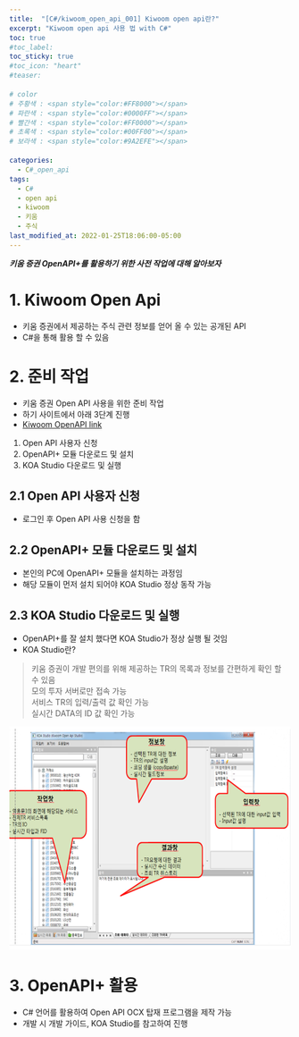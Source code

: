 ```yaml
---
title:  "[C#/kiwoom_open_api_001] Kiwoom open api란?"
excerpt: "Kiwoom open api 사용 법 with C#"
toc: true
#toc_label:
toc_sticky: true
#toc_icon: "heart"
#teaser: 

# color
# 주황색 : <span style="color:#FF8000"></span>
# 파란색 : <span style="color:#0000FF"></span>
# 빨간색 : <span style="color:#FF0000"></span>
# 초록색 : <span style="color:#00FF00"></span>
# 보라색 : <span style="color:#9A2EFE"></span>

categories:
  - C#_open_api
tags:
  - C#
  - open api
  - kiwoom
  - 키움
  - 주식
last_modified_at: 2022-01-25T18:06:00-05:00
---
```

***키움 증권 OpenAPI+를 활용하기 위한 사전 작업에 대해 알아보자***
  
# 1. Kiwoom Open Api
* 키움 증권에서 제공하는 주식 관련 정보를 얻어 올 수 있는 공개된 API
* C#을 통해 활용 할 수 있음

# 2. 준비 작업
* 키움 증권 Open API 사용을 위한 준비 작업
* 하기 사이트에서 아래 3단계 진행
* [Kiwoom OpenAPI link](https://www.kiwoom.com/h/customer/download/VOpenApiInfoView)
1. Open API 사용자 신청
2. OpenAPI+ 모듈 다운로드 및 설치
3. KOA Studio 다운로드 및 실행

## 2.1 Open API 사용자 신청
* 로그인 후 Open API 사용 신청을 함

## 2.2 OpenAPI+ 모듈 다운로드 및 설치
* 본인의 PC에 OpenAPI+ 모듈을 설치하는 과정임
* 해당 모듈이 먼저 설치 되어야 KOA Studio 정상 동작 가능

## 2.3 KOA Studio 다운로드 및 실행
* OpenAPI+를 잘 설치 했다면 KOA Studio가 정상 실행 될 것임
* KOA Studio란?
> 키움 증권이 개발 편의를 위해 제공하는 TR의 목록과 정보를 간편하게 확인 할 수 있음  
> 모의 투자 서버로만 접속 가능  
> 서비스 TR의 입력/출력 값 확인 가능  
> 실시간 DATA의 ID 값 확인 가능  

<img src="/assets/images/220125_kiwoom_open_api/KOA_Studio.png" width="800" height="400">

# 3. OpenAPI+ 활용
* C# 언어를 활용하여 Open API OCX 탑재 프로그램을 제작 가능
* 개발 시 개발 가이드, KOA Studio를 참고하여 진행